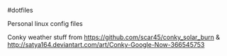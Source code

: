 #dotfiles

Personal linux config files

Conky weather stuff from https://github.com/scar45/conky_solar_burn & http://satya164.deviantart.com/art/Conky-Google-Now-366545753
